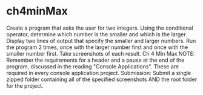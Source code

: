 # ch4minMax
Create a program that asks the user for two integers. Using the conditional operator, determine which number is the smaller and which is the larger. Display two lines of output that specify the smaller and larger numbers. Run the program 2 times, once with the larger number first and once with the smaller number first. Take screenshots of each result.  Ch 4 Min Max     NOTE: Remember the requirements for a header and a pause at the end of the program, discussed in the reading "Console Applications". These are required in every console application project.  Submission: Submit a single zipped folder containing all of the specified screenshots AND the root folder for the project.
